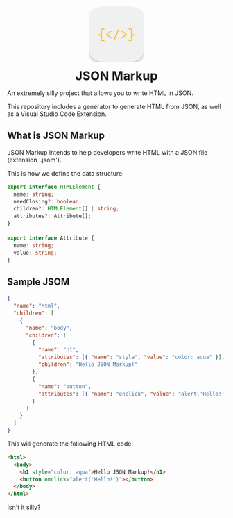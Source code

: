 <div align="center">
<img src="icon.png" />
</div>
<h1 align="center" style="margin: 12px;">JSON Markup</h1>

An extremely silly project that allows you to write HTML in JSON.

This repository includes a generator to generate HTML from JSON, as well as a Visual Studio Code Extension.

## What is JSON Markup

JSON Markup intends to help developers write HTML with a JSON file (extension '.jsom').

This is how we define the data structure:

```ts
export interface HTMLElement {
  name: string;
  needClosing?: boolean;
  children?: HTMLElement[] | string;
  attributes?: Attribute[];
}

export interface Attribute {
  name: string;
  value: string;
}
```

## Sample JSOM

```json
{
  "name": "html",
  "children": [
    {
      "name": "body",
      "children": [
        {
          "name": "h1",
          "attributes": [{ "name": "style", "value": "color: aqua" }],
          "children": "Hello JSON Markup!"
        },
        {
          "name": "button",
          "attributes": [{ "name": "onclick", "value": "alert('Hello!')" }]
        }
      ]
    }
  ]
}
```

This will generate the following HTML code:

```html
<html>
  <body>
    <h1 style="color: aqua">Hello JSON Markup!</h1>
    <button onclick="alert('Hello!')"></button>
  </body>
</html>
```

Isn't it silly?